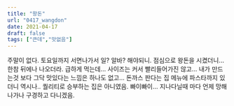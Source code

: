 ```yaml
---
title: "왕돈"
url: "0417_wangdon"
date: 2021-04-17
draft: false
tags: ["큰데","맛없음"]
---
```

주말이 없다. 토요일까지 서면나가서 일? 알바? 해야되니. 점심으로 왕돈을 시켰더니... 한참 뒤에나 나오더라. 급하게 먹는데... 사이즈는 커서 빨리들어가진 않고... 내가 만드는것 보다 그닥 맛있다는 느낌은 하나도 없고... 돈까스 판다는 집 메뉴에 파스타까지 있더니 역시나.. 퀄리티로 승부하는 집은 아니였음. 빠이빠이... 지나다닐때 마다 언제 망해 나가나 구경하고 다니겠음.
